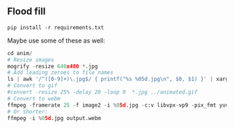 ## Flood fill

`pip install -r requirements.txt`

Maybe use some of these as well:

```python
cd anim/
# Resize images
mogrify -resize 640x480 *.jpg
# Add leading zeroes to file names
ls | awk '/^([0-9]+)\.jpg$/ { printf("%s %05d.jpg\n", $0, $1) }' | xargs -n2 mv
# Convert to gif
#convert -resize 25% -delay 20 -loop 0  *.jpg ../animated.gif
# Convert to webm
ffmpeg -framerate 25 -f image2 -i %05d.jpg -c:v libvpx-vp9 -pix_fmt yuva420p ../output.webm
# Or shorter:
ffmpeg -i %05d.jpg output.webm
```
